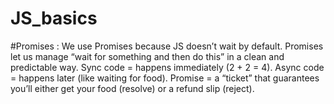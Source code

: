 # JS_basics

#Promises : We use Promises because JS doesn’t wait by default. Promises let us manage “wait for something and then do this” in a clean and predictable way.
Sync code = happens immediately (2 + 2 = 4).
Async code = happens later (like waiting for food).
Promise = a “ticket” that guarantees you’ll either get your food (resolve) or a refund slip (reject).
